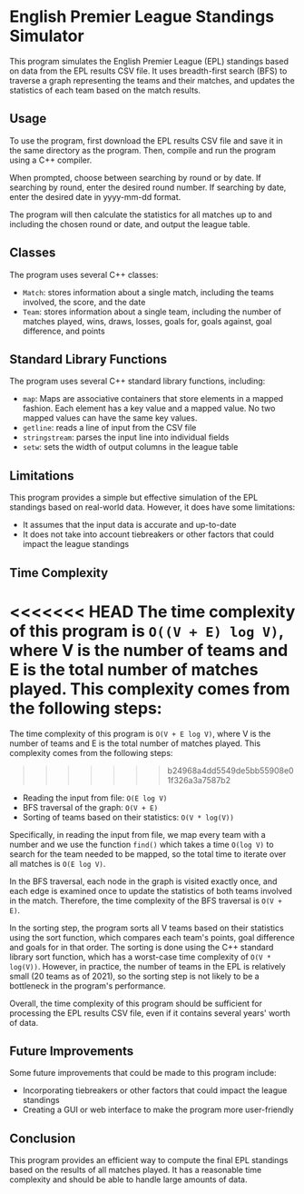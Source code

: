 # English Premier League Standings Simulator

This program simulates the English Premier League (EPL) standings based on data from the EPL results CSV file. It uses breadth-first search (BFS) to traverse a graph representing the teams and their matches, and updates the statistics of each team based on the match results.

## Usage

To use the program, first download the EPL results CSV file and save it in the same directory as the program. Then, compile and run the program using a C++ compiler.

When prompted, choose between searching by round or by date. If searching by round, enter the desired round number. If searching by date, enter the desired date in yyyy-mm-dd format.

The program will then calculate the statistics for all matches up to and including the chosen round or date, and output the league table.

## Classes

The program uses several C++ classes:

- `Match`: stores information about a single match, including the teams involved, the score, and the date
- `Team`: stores information about a single team, including the number of matches played, wins, draws, losses, goals for, goals against, goal difference, and points

## Standard Library Functions

The program uses several C++ standard library functions, including:
- `map`: Maps are associative containers that store elements in a mapped fashion. Each element has a key value and a mapped value. No two mapped values can have            the same key values.
- `getline`: reads a line of input from the CSV file
- `stringstream`: parses the input line into individual fields
- `setw`: sets the width of output columns in the league table


## Limitations

This program provides a simple but effective simulation of the EPL standings based on real-world data. However, it does have some limitations:

- It assumes that the input data is accurate and up-to-date
- It does not take into account tiebreakers or other factors that could impact the league standings

## Time Complexity

<<<<<<< HEAD
The time complexity of this program is `O((V + E) log V)`, where V is the number of teams and E is the total number of matches played. This complexity comes from the following steps:
=======
The time complexity of this program is `O(V + E log V)`, where V is the number of teams and E is the total number of matches played. This complexity comes from the following steps:
>>>>>>> b24968a4dd5549de5bb55908e01f326a3a7587b2

* Reading the input from file: `O(E log V)`
* BFS traversal of the graph: `O(V + E)`
* Sorting of teams based on their statistics: `O(V * log(V))`

Specifically, in reading the input from file, we map every team with a number and we use the function `find()` which takes a time `O(log V)` to search for the team needed to be mapped, so the total time to iterate over all matches is `O(E log V)`.

In the BFS traversal, each node in the graph is visited exactly once, and each edge is examined once to update the statistics of both teams involved in the match. Therefore, the time complexity of the BFS traversal is `O(V + E)`.

In the sorting step, the program sorts all V teams based on their statistics using the sort function, which compares each team's points, goal difference and goals for in that order. The sorting is done using the C++ standard library sort function, which has a worst-case time complexity of `O(V * log(V))`. However, in practice, the number of teams in the EPL is relatively small (20 teams as of 2021), so the sorting step is not likely to be a bottleneck in the program's performance.

Overall, the time complexity of this program should be sufficient for processing the EPL results CSV file, even if it contains several years' worth of data.

## Future Improvements

Some future improvements that could be made to this program include:

- Incorporating tiebreakers or other factors that could impact the league standings
- Creating a GUI or web interface to make the program more user-friendly

## Conclusion

This program provides an efficient way to compute the final EPL standings based on the results of all matches played. It has a reasonable time complexity and should be able to handle large amounts of data.

